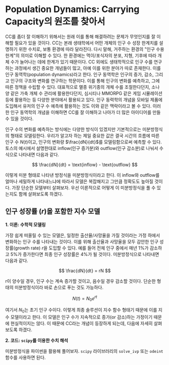 # Population Dynamics: Carrying Capacity의 원조를 찾아서
CC를 좀더 잘 이해하기 위해서는 원래 이를 통해 해결하려는 문제가 무엇인지를 잘 이해할 필요가 있을 것이다. CC는 본래 생태학에서 어떤 개체의 인구 수 성장 한계치를 설명하기 위한 수치로, 보통 환경에 따라 달라진다. 다시 말해, 거주하는 환경의 "인구 수용 한계"의 의미로 이해할 수 있다. 한 환경에는 먹이/포식자의 분포, 지형, 기후에 따라 개체 수가 늘어나는 데에 한계가 있기 때문이다. CC 외에도 생태학적으로 인구 수를 연구하는 과정에서 생긴 중요한 개념들이 많고, 아예 이를 위한 분야가 따로 존재한다. 이를 인구 동역학(population dynamics)라고 한다. 인구 동역학은 인구의 증가, 감소, 그리고 인구의 구조와 변화를 연구하는 학문이다. 이를 통해 인구의 변화를 예측하고, 그에 따른 정책을 수립할 수 있다. 대표적으로 멸종 위기종의 개체 수를 조절한다던지, 소나 양 같은 가축 개체 수 관리에 활용한다던지, 심시티나 MMORPG 같은 게임 시뮬레이션 등에 활용하는 등 다양한 분야에서 활용되고 있다. 인구 동력학의 개념을 모바일 제품에 도입해서 유저의 인구 수 예측에 활용하는 것도 이와 같은 맥락이라고 볼 수 있다. 이러한 인구 동역학의 개념을 이해하면 CC를 잘 이해하고 나아가 더 많은 아이디어를 만들 수 있을 것이다.

인구 수의 변화를 예측하는 방식에는 다양한 방식이 있겠지만 기본적으로는 미분방정식의 형태로 모델링한다. 우리가 알고자 하는 제일 중요한 값은 결국 시간의 흐름에 따른 인구 수 $N(t)$이고, 인구의 변화량 $\frac{dN}{dt}$를 모델링함으로써 예측할 수 있다. 토스의 예시에서 설명한대로 inflow(인구 증가분)와 outflow(인구 감소분)로 나눠서 수식으로 나타내면 다음과 같다.

$$
\frac{dN}{dt} = \text{inflow} - \text{outflow}
$$

이렇게 미분 형태로 나타낸 방정식을 미분방정식이라고 한다. 이 inflow와 outflow를 얼마나 세밀하게 나타내느냐에 따라서 모델은 복잡해지고 그만큼 정확도도 높아질 것이다. 가장 단순한 모델부터 살펴보자. 우선 이론적으로 어떻게 이 미분방정식을 풀 수 있는지도 함께 살펴보도록 하겠다. 

## 인구 성장률 ($r$)을 포함한 지수 모델

**1. 이론: 수학적 모델링**

가장 쉽게 떠올릴 수 있는 모델은, 일정한 출산율/사망율을 가질 것이라는 가정 하에서 변화하는 인구 수를 나타내는 것이다. 이를 위해 출산율과 사망율을 모두 감안한 인구 성장률(growth rate) $r$을 도입할 수 있다. 예를 들어 전체 인구 중에서 매년 1%가 감소하고 5%가 증가한다면 최종 인구 성장률은 4%가 될 것이다. 미분방정식으로 나타내면 다음과 같다.

$$
\frac{dN}{dt} = rN
$$

r이 양수일 경우, 인구 수는 계속 증가할 것이고, 음수일 경우 감소할 것이다. 단순한 형태의 미분방정식이라 바로 손으로 푸는 것도 가능하다.

$$
N(t) = N_0 e^{rt}
$$

여기서 $N_0$는 초기 인구 수이다. 이렇게 최종 솔루션이 지수 함수 형태기 때문에 이를 지수 모델이라고 한다. 이 모델은 인구 수가 지속적으로 증가(or 감소)하는 가정이기 때문에 현실적이지는 않다. 이 때문에 CC라는 개념이 등장하게 되는데, 다음에 자세히 살펴보도록 하겠다.

**2. 코드: `scipy`를 이용한 수치 해석**

미분방정식을 파이썬을 활용해 풀어보자. `scipy` 라이브러리의 `solve_ivp` 또는 `odeint` 함수를 사용하면 된다. 


